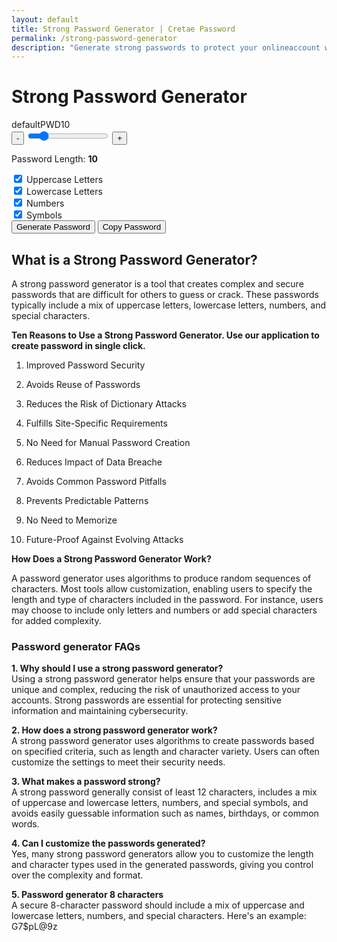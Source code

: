 ```yaml
---
layout: default
title: Strong Password Generator | Cretae Password 
permalink: /strong-password-generator
description: "Generate strong passwords to protect your onlineaccount with our random password generator. Mix letters, numbers and symbols for safe password."
---
```


<div class="container">
 <div class="row justify-content-start">
   <div class="col-9">
    <h1 class="text-center mb-4">Strong Password Generator</h1>
     <div class="password-display font-monospace fs-1 text-light" id="password-display">defaultPWD10</div>
       <div class="my-3 range-container">
           <button class="btn btn-primary btn-circle" id="decrease-length">-</button>
           <input type="range" id="password-length" min="6" max="32" value="10">
           <button class="btn btn-primary btn-circle" id="increase-length">+</button>
       </div>
        <p class="text-center">Password Length: <strong id="length-value">10</strong></p>
        <div class="row justify-content-center ms-4">
        <div class="form-check col-md-3">
            <input class="form-check-input" type="checkbox" id="include-uppercase" checked>
            <label class="form-check-label" for="include-uppercase">Uppercase Letters</label>
        </div>
        <div class="form-check col-md-3">
            <input class="form-check-input" type="checkbox" id="include-lowercase" checked>
            <label class="form-check-label" for="include-lowercase">Lowercase Letters</label>
        </div>
        <div class="form-check col-md-3">
            <input class="form-check-input" type="checkbox" id="include-numbers" checked>
            <label class="form-check-label" for="include-numbers">Numbers</label>
        </div>
        <div class="form-check col-md-3">
            <input class="form-check-input" type="checkbox" id="include-symbols" checked>
            <label class="form-check-label" for="include-symbols">Symbols</label>
        </div>
    </div>
        <button class="btn btn-success mt-4 w-100" id="generate-password">Generate Password</button>
        <button class="btn btn-primary mt-2 w-100" id="copy-password">Copy Password</button>
    </div>
</div>

<h2 class="py-4">What is a Strong Password Generator?</h2>
<p>A strong password generator is a tool that creates complex and secure passwords that are difficult for others to guess or crack. These passwords typically include a mix of uppercase letters, lowercase letters, numbers, and special characters.</p>
<p><strong>Ten Reasons to Use a Strong Password Generator. Use our application to create password in single click.</strong></p>
<ol>
<li><p>Improved Password Security</p></li>
<li><p>Avoids Reuse of Passwords</p></li>
<li><p>Reduces the Risk of Dictionary Attacks</p></li>
<li><p>Fulfills Site-Specific Requirements</p></li>
<li><p>No Need for Manual Password Creation</p></li>
<li><p>Reduces Impact of Data Breache</p></li>
<li><p>Avoids Common Password Pitfalls</p></li>
<li><p>Prevents Predictable Patterns</p></li>
<li><p>No Need to Memorize</p></li>
<li><p>Future-Proof Against Evolving Attacks</p></li>
</ol>

<p><strong>How Does a Strong Password Generator Work?</strong></p>
<p>A password generator uses algorithms to produce random sequences of characters. Most tools allow customization, enabling users to specify the length and type of characters included in the password. For instance, users may choose to include only letters and numbers or add special characters for added complexity.</p>


<h3>Password generator FAQs</h3>
<p><strong>1. Why should I use a strong password generator?</strong><br />Using a strong password generator helps ensure that your passwords are unique and complex, reducing the risk of unauthorized access to your accounts. Strong passwords are essential for protecting sensitive information and maintaining cybersecurity.</p>
<p><strong>2. How does a strong password generator work?</strong><br />A strong password generator uses algorithms to create passwords based on specified criteria, such as length and character variety. Users can often customize the settings to meet their security needs.</p>
<p><strong>3. What makes a password strong?</strong><br />A strong password generally consist of least 12 characters, includes a mix of uppercase and lowercase letters, numbers, and special symbols, and avoids easily guessable information such as names, birthdays, or common words.</p>
<p><strong>4. Can I customize the passwords generated?</strong><br />Yes, many strong password generators allow you to customize the length and character types used in the generated passwords, giving you control over the complexity and format.</p>
<p><strong>5. Password generator 8 characters</strong><br />A secure 8-character password should include a mix of uppercase and lowercase letters, numbers, and special characters. Here's an example: G7$pL@9z</p>
</div>

<script src="{{ '/assets/js/pass-gen.js' | relative_url }}"></script>